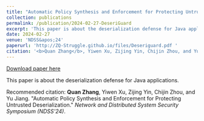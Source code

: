 ```yaml
---
title: "Automatic Policy Synthesis and Enforcement for Protecting Untrusted Deserialization"
collection: publications
permalink: /publication/2024-02-27-DeseriGuard
excerpt: 'This paper is about the deserialization defense for Java applications.'
date: 2024-02-27
venue: 'NDSS&apos;24'
paperurl: 'http://ZQ-Struggle.github.io/files/Deseriguard.pdf '
citation: '<b>Quan Zhang</b>, Yiwen Xu, Zijing Yin, Chijin Zhou, and Yu Jiang. &quot;Automatic Policy Synthesis and Enforcement for Protecting Untrusted Deserialization.&quot; <i>Network and Distributed System Security Symposium (NDSS&apos;24)</i>.'
---
```


<a href='http://ZQ-Struggle.github.io/files/Deseriguard.pdf '>Download paper here</a>

This paper is about the deserialization defense for Java applications.

Recommended citation: <b>Quan Zhang</b>, Yiwen Xu, Zijing Yin, Chijin Zhou, and Yu Jiang. "Automatic Policy Synthesis and Enforcement for Protecting Untrusted Deserialization." <i>Network and Distributed System Security Symposium (NDSS'24)</i>.